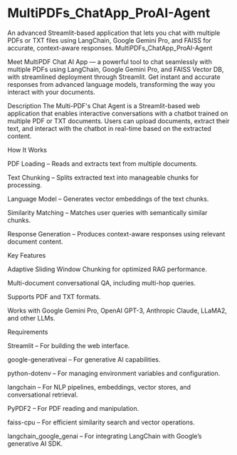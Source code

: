 # MultiPDFs_ChatApp_ProAI-Agent
An advanced Streamlit-based application that lets you chat with multiple PDFs or TXT files using LangChain, Google Gemini Pro, and FAISS for accurate, context-aware responses.
MultiPDFs_ChatApp_ProAI-Agent

Meet MultiPDF Chat AI App — a powerful tool to chat seamlessly with multiple PDFs using LangChain, Google Gemini Pro, and FAISS Vector DB, with streamlined deployment through Streamlit. Get instant and accurate responses from advanced language models, transforming the way you interact with your documents.

Description
The Multi-PDF's Chat Agent is a Streamlit-based web application that enables interactive conversations with a chatbot trained on multiple PDF or TXT documents. Users can upload documents, extract their text, and interact with the chatbot in real-time based on the extracted content.

How It Works

PDF Loading – Reads and extracts text from multiple documents.

Text Chunking – Splits extracted text into manageable chunks for processing.

Language Model – Generates vector embeddings of the text chunks.

Similarity Matching – Matches user queries with semantically similar chunks.

Response Generation – Produces context-aware responses using relevant document content.

Key Features

Adaptive Sliding Window Chunking for optimized RAG performance.

Multi-document conversational QA, including multi-hop queries.

Supports PDF and TXT formats.

Works with Google Gemini Pro, OpenAI GPT-3, Anthropic Claude, LLaMA2, and other LLMs.

Requirements

Streamlit – For building the web interface.

google-generativeai – For generative AI capabilities.

python-dotenv – For managing environment variables and configuration.

langchain – For NLP pipelines, embeddings, vector stores, and conversational retrieval.

PyPDF2 – For PDF reading and manipulation.

faiss-cpu – For efficient similarity search and vector operations.

langchain_google_genai – For integrating LangChain with Google’s generative AI SDK.
